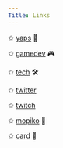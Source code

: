 ```yaml
---
Title: Links
---
```


✩ [yaps](yaps) 💬

✩ [gamedev](gamedev) 🎮

✩ [tech](tech) 🛠️

✩ [twitter](https://twitter.com/momolabo7) 

✩ [twitch](https://twitch.com/momolabo7) 

✩ [mopiko](mopiko) 🚧

✩ [card](card) 🚧



